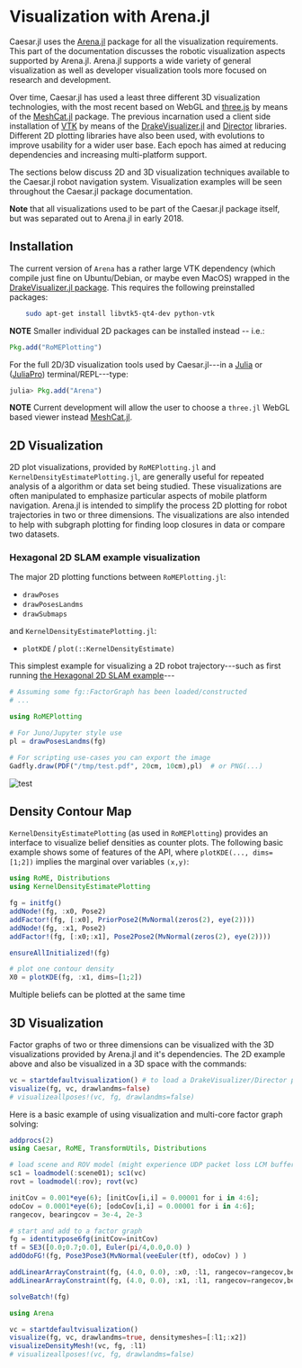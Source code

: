 # Visualization with Arena.jl

Caesar.jl uses the [Arena.jl](https://github.com/dehann/Arena.jl) package for all the visualization requirements.  This part of the documentation discusses the robotic visualization aspects supported by Arena.jl.
Arena.jl supports a wide variety of general visualization as well as developer visualization tools more focused on research and development.

Over time, Caesar.jl has used a least three different 3D visualization technologies, with the most recent based on WebGL and [three.js](https://threejs.org/) by means of the [MeshCat.jl](https://github.com/rdeits/MeshCat.jl) package.
The previous incarnation used a client side installation of [VTK](https://www.vtk.org/)  by means of the [DrakeVisualizer.jl](https://github.com/rdeits/DrakeVisualizer.jl) and [Director](https://github.com/RobotLocomotion/director) libraries.
Different 2D plotting libraries have also been used, with evolutions to improve usability for a wider user base.
Each epoch has aimed at reducing dependencies and increasing multi-platform support.

The sections below discuss 2D and 3D visualization techniques available to the Caesar.jl robot navigation system.
Visualization examples will be seen throughout the Caesar.jl package documentation.

**Note** that all visualizations used to be part of the Caesar.jl package itself, but was separated out to Arena.jl in early 2018.

## Installation

The current version of `Arena` has a rather large VTK dependency (which compile just fine on Ubuntu/Debian, or maybe even MacOS) wrapped in the [DrakeVisualizer.jl package](https://github.com/rdeits/DrakeVisualizer.jl).  This requires the following preinstalled packages:
```bash
    sudo apt-get install libvtk5-qt4-dev python-vtk
```

**NOTE** Smaller individual 2D packages can be installed instead -- i.e.:
```julia
Pkg.add("RoMEPlotting")
```

For the full 2D/3D visualization tools used by Caesar.jl---in a [Julia](http://www.julialang.org) or ([JuliaPro](http://www.juliacomputing.com)) terminal/REPL---type:
```julia
julia> Pkg.add("Arena")
```

**NOTE** Current development will allow the user to choose a `three.jl` WebGL based viewer instead [MeshCat.jl](https://github.com/rdeits/MeshCat.jl).

## 2D Visualization

2D plot visualizations, provided by `RoMEPlotting.jl` and `KernelDensityEstimatePlotting.jl`, are generally useful for repeated analysis of a algorithm or data set being studied.
These visualizations are often manipulated to emphasize particular aspects of mobile platform navigation.
Arena.jl is intended to simplify the process 2D plotting for robot trajectories in two or three dimensions.
The visualizations are also intended to help with subgraph plotting for finding loop closures in data or compare two datasets.

### Hexagonal 2D SLAM example visualization

The major 2D plotting functions between `RoMEPlotting.jl`:
- `drawPoses`
- `drawPosesLandms`
- `drawSubmaps`

and `KernelDensityEstimatePlotting.jl`:
- `plotKDE` / `plot(::KernelDensityEstimate)`


This simplest example for visualizing a 2D robot trajectory---such as first running [the Hexagonal 2D SLAM example](http://www.juliarobotics.org/Caesar.jl/latest/tut_hexagonal2d.html)---
```julia
# Assuming some fg::FactorGraph has been loaded/constructed
# ...

using RoMEPlotting

# For Juno/Jupyter style use
pl = drawPosesLandms(fg)

# For scripting use-cases you can export the image
Gadfly.draw(PDF("/tmp/test.pdf", 20cm, 10cm),pl)  # or PNG(...)
```

![test](https://user-images.githubusercontent.com/6412556/42294545-c6c80f70-7faf-11e8-8167-017889cee932.png)

## Density Contour Map

`KernelDensityEstimatePlotting` (as used in `RoMEPlotting`) provides an interface to visualize belief densities as counter plots.
The following basic example shows some of features of the API, where `plotKDE(..., dims=[1;2])` implies the marginal over variables `(x,y)`:

```julia
using RoME, Distributions
using KernelDensityEstimatePlotting

fg = initfg()
addNode!(fg, :x0, Pose2)
addFactor!(fg, [:x0], PriorPose2(MvNormal(zeros(2), eye(2))))
addNode!(fg, :x1, Pose2)
addFactor!(fg, [:x0;:x1], Pose2Pose2(MvNormal(zeros(2), eye(2))))

ensureAllInitialized!(fg)

# plot one contour density
X0 = plotKDE(fg, :x1, dims=[1;2])
```



Multiple beliefs can be plotted at the same time


## 3D Visualization

Factor graphs of two or three dimensions can be visualized with the 3D visualizations provided by Arena.jl and it's dependencies.
The 2D example above and also be visualized in a 3D space with the commands:
```julia
vc = startdefaultvisualization() # to load a DrakeVisualizer/Director process instance
visualize(fg, vc, drawlandms=false)
# visualizeallposes!(vc, fg, drawlandms=false)
```  

Here is a basic example of using visualization and multi-core factor graph solving:
```julia
addprocs(2)
using Caesar, RoME, TransformUtils, Distributions

# load scene and ROV model (might experience UDP packet loss LCM buffer not set)
sc1 = loadmodel(:scene01); sc1(vc)
rovt = loadmodel(:rov); rovt(vc)

initCov = 0.001*eye(6); [initCov[i,i] = 0.00001 for i in 4:6];
odoCov = 0.0001*eye(6); [odoCov[i,i] = 0.00001 for i in 4:6];
rangecov, bearingcov = 3e-4, 2e-3

# start and add to a factor graph
fg = identitypose6fg(initCov=initCov)
tf = SE3([0.0;0.7;0.0], Euler(pi/4,0.0,0.0) )
addOdoFG!(fg, Pose3Pose3(MvNormal(veeEuler(tf), odoCov) ) )

addLinearArrayConstraint(fg, (4.0, 0.0), :x0, :l1, rangecov=rangecov,bearingcov=bearingcov)
addLinearArrayConstraint(fg, (4.0, 0.0), :x1, :l1, rangecov=rangecov,bearingcov=bearingcov)

solveBatch!(fg)

using Arena

vc = startdefaultvisualization()
visualize(fg, vc, drawlandms=true, densitymeshes=[:l1;:x2])
visualizeDensityMesh!(vc, fg, :l1)
# visualizeallposes!(vc, fg, drawlandms=false)
```

